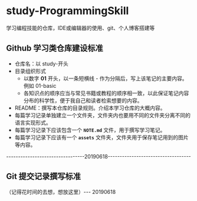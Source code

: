 # study-ProgrammingSkill
学习编程技能的仓库，IDE或编辑器的使用、git、个人博客搭建等

## Github 学习类仓库建设标准

- 仓库名：以 study-开头
- 目录组织形式
  - 以数字 **01** 开头，以一条短横线 - 作为分隔后，写上该笔记的主要内容。例如 01-basic
  - 各知识点的顺序应当与常见书籍或教程的顺序相一致，以此保证笔记内容分布的科学性，便于我自己和读者检索想要的内容。
- README：撰写本仓库的目录规则。介绍本学习仓库的大概内容。
- 每篇学习记录单独建立一个文件夹，文件夹内也要用不同的文件夹分离不同的语言实现形式。
- 每篇学习记录下应该包含一个 **`NOTE.md`** 文件，用于撰写学习笔记。
- 每篇学习记录下应该有一个 **`assets`** 文件夹，文件夹用于保存笔记用到的图片等内容。

---------------------------------20190618-----------------------------------

## Git 提交记录撰写标准

（记得花时间的去想，想放这里）--- 20190618